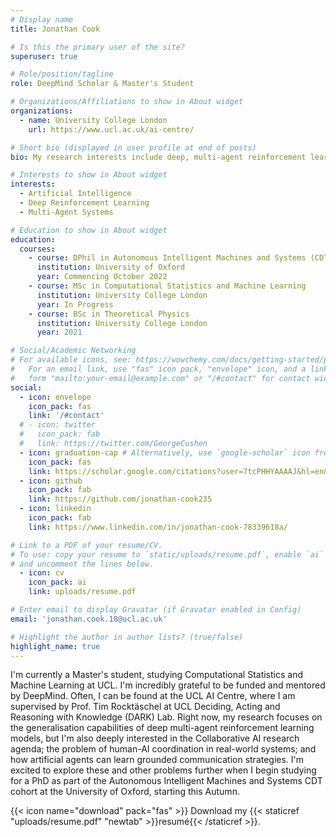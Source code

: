 ```yaml
---
# Display name
title: Jonathan Cook

# Is this the primary user of the site?
superuser: true

# Role/position/tagline
role: DeepMind Scholar & Master's Student 

# Organizations/Affiliations to show in About widget
organizations:
  - name: University College London
    url: https://www.ucl.ac.uk/ai-centre/

# Short bio (displayed in user profile at end of posts)
bio: My research interests include deep, multi-agent reinforcement learning; collaborative AI and human-AI coordination.

# Interests to show in About widget
interests:
  - Artificial Intelligence
  - Deep Reinforcement Learning
  - Multi-Agent Systems

# Education to show in About widget
education:
  courses:
    - course: DPhil in Autonomous Intelligent Machines and Systems (CDT)
      institution: University of Oxford
      year: Commencing October 2022
    - course: MSc in Computational Statistics and Machine Learning
      institution: University College London
      year: In Progress
    - course: BSc in Theoretical Physics
      institution: University College London
      year: 2021

# Social/Academic Networking
# For available icons, see: https://wowchemy.com/docs/getting-started/page-builder/#icons
#   For an email link, use "fas" icon pack, "envelope" icon, and a link in the
#   form "mailto:your-email@example.com" or "/#contact" for contact widget.
social:
  - icon: envelope
    icon_pack: fas
    link: '/#contact'
  # - icon: twitter
  #   icon_pack: fab
  #   link: https://twitter.com/GeorgeCushen
  - icon: graduation-cap # Alternatively, use `google-scholar` icon from `ai` icon pack
    icon_pack: fas
    link: https://scholar.google.com/citations?user=7tcPHHYAAAAJ&hl=en&authuser=2
  - icon: github
    icon_pack: fab
    link: https://github.com/jonathan-cook235
  - icon: linkedin
    icon_pack: fab
    link: https://www.linkedin.com/in/jonathan-cook-78339618a/

# Link to a PDF of your resume/CV.
# To use: copy your resume to `static/uploads/resume.pdf`, enable `ai` icons in `params.toml`,
# and uncomment the lines below.
  - icon: cv
    icon_pack: ai
    link: uploads/resume.pdf

# Enter email to display Gravatar (if Gravatar enabled in Config)
email: 'jonathan.cook.18@ucl.ac.uk'

# Highlight the author in author lists? (true/false)
highlight_name: true
---
```


I'm currently a Master's student, studying Computational Statistics and Machine Learning at UCL. I'm incredibly grateful to be funded and mentored by DeepMind. Often, I can be found at the UCL AI Centre, where I am supervised by Prof. Tim Rocktäschel at UCL Deciding, Acting and Reasoning with Knowledge (DARK) Lab. Right now, my research focuses on the generalisation capabilities of deep multi-agent reinforcement learning models, but I'm also deeply interested in the Collaborative AI research agenda; the problem of human-AI coordination in real-world systems; and how artificial agents can learn grounded communication strategies. I'm excited to explore these and other problems further when I begin studying for a PhD as part of the Autonomous Intelligent Machines and Systems CDT cohort at the University of Oxford, starting this Autumn.

{{< icon name="download" pack="fas" >}} Download my {{< staticref "uploads/resume.pdf" "newtab" >}}resumé{{< /staticref >}}.
